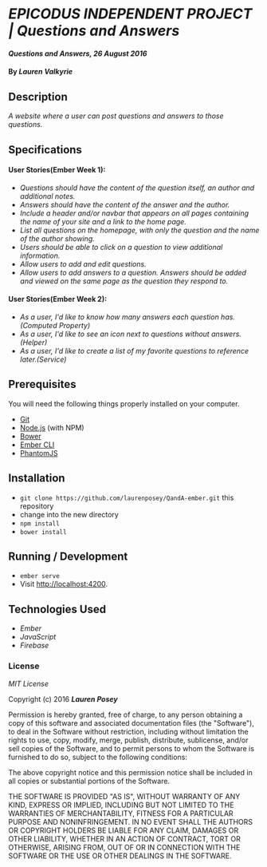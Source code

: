 # _EPICODUS INDEPENDENT PROJECT | Questions and Answers_

#### _Questions and Answers, 26 August 2016_

#### By _**Lauren Valkyrie**_

## Description

_A website where a user can post questions and answers to those questions._

## Specifications
#### User Stories(Ember Week 1):
* _Questions should have the content of the question itself, an author and additional notes._
* _Answers should have the content of the answer and the author._
* _Include a header and/or navbar that appears on all pages containing the name of your site and a link to the home page._
* _List all questions on the homepage, with only the question and the name of the author showing._
* _Users should be able to click on a question to view additional information._
* _Allow users to add and edit questions._
* _Allow users to add answers to a question. Answers should be added and viewed on the same page as the question they respond to._

#### User Stories(Ember Week 2):
* _As a user, I'd like to know how many answers each question has.(Computed Property)_
* _As a user, I'd like to see an icon next to questions without answers.(Helper)_
* _As a user, I'd like to create a  list of my favorite questions to reference later.(Service)_

## Prerequisites

You will need the following things properly installed on your computer.

* [Git](http://git-scm.com/)
* [Node.js](http://nodejs.org/) (with NPM)
* [Bower](http://bower.io/)
* [Ember CLI](http://ember-cli.com/)
* [PhantomJS](http://phantomjs.org/)

## Installation

* `git clone https://github.com/laurenposey/QandA-ember.git` this repository
* change into the new directory
* `npm install`
* `bower install`

## Running / Development

* `ember serve`
* Visit [http://localhost:4200](http://localhost:4200).

## Technologies Used

* _Ember_
* _JavaScript_
* _Firebase_

### License

*MIT License*

Copyright (c) 2016 **_Lauren Posey_**

Permission is hereby granted, free of charge, to any person obtaining a copy of this software and associated documentation files (the "Software"), to deal in the Software without restriction, including without limitation the rights to use, copy, modify, merge, publish, distribute, sublicense, and/or sell copies of the Software, and to permit persons to whom the Software is furnished to do so, subject to the following conditions:

The above copyright notice and this permission notice shall be included in all copies or substantial portions of the Software.

THE SOFTWARE IS PROVIDED "AS IS", WITHOUT WARRANTY OF ANY KIND, EXPRESS OR IMPLIED, INCLUDING BUT NOT LIMITED TO THE WARRANTIES OF MERCHANTABILITY, FITNESS FOR A PARTICULAR PURPOSE AND NONINFRINGEMENT. IN NO EVENT SHALL THE AUTHORS OR COPYRIGHT HOLDERS BE LIABLE FOR ANY CLAIM, DAMAGES OR OTHER LIABILITY, WHETHER IN AN ACTION OF CONTRACT, TORT OR OTHERWISE, ARISING FROM, OUT OF OR IN CONNECTION WITH THE SOFTWARE OR THE USE OR OTHER DEALINGS IN THE SOFTWARE.
